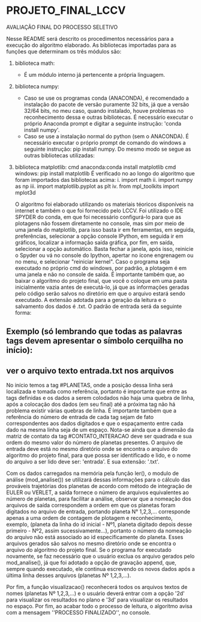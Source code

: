 # PROJETO_FINAL_LCCV
AVALIAÇÃO FINAL DO PROCESSO SELETIVO

Nesse README será descrito os procedimentos necessários para a execução do algoritmo elaborado.
As bibliotecas importadas para as funções que determinam os três módulos são:
1. biblioteca math:
    * É um módulo interno já pertencente a própria linguagem.
2. biblioteca numpy:
    * Caso se use os programas conda (ANACONDA), é recomendado a instalação do pacote de versão puramente 32 bits, já que a versão 32/64 bits, no meu caso, quando instalado, houve problemas no reconhecimento dessa e outras bibliotecas. É necessário executar o próprio Anaconda prompt e digitar a seguinte instrução: 'conda install numpy'.
    * Caso se use a instalação normal do python (sem o ANACONDA). É necessário executar o próprio prompt de comando do windows a seguinte instrução: pip install numpy.
Do mesmo modo se segue as outras bibliotecas utilizadas:
3. biblioteca matplotlib:
    cmd anaconda:conda install matplotlib
    cmd windows: pip install matplotlib
É verificado no ao longo do algoritmo que foram importados das bibliotecas acima:
    i. import math
    ii. import numpy as np
    iii. import matplotlib.pyplot as plt
    iv. from mpl_toolkits import mplot3d
    
   O algoritmo foi elaborado utilizando os materiais téoricos disponíveis na internet e também o que foi fornecido pelo LCCV. Foi utilizado o IDE SPYDER do conda, em que foi necessário configurá-lo para que as plotagens não fossem diretamente no console, mas sim por meio de uma janela do matplotlib, para isso basta ir em ferramentas, em seguida, preferências, selecionar a opção console IPython, em seguida ir em gráficos, localizar a informação saída gráfica, por fim, em saída, selecionar a opção automático. Basta fechar a janela, após isso, reinicie o Spyder ou vá no console do Ipython, apertar no ícone engrenagem ou no menu, e selecionar "reiniciar kernel". Caso o programa seja executado no próprio cmd do windows, por padrão, a plotagem é em uma janela e não no console de saída.
   É importante também que, ao baixar o algoritmo do projeto final, que você o coloque em uma pasta inicialmente vazia antes de executá-lo, já que as informações geradas pelo código serão salvos no diretório em que o arquivo estará sendo executado. A extensão adotada para a geração da leitura e o salvamento dos dados é .txt. O padrão de entrada será da seguinte forma:
    
Exemplo (só lembrando que todas as palavras tags devem apresentar o símbolo cerquilha no início):
-------------------------------------------------------------------------------------------------------------
ver o arquivo texto entrada.txt nos arquivos
--------------------------------------------------------------------------------------------------------------------------------
No início temos a tag #PLANETAS, onde a posição dessa linha será localizada e tomada como referência, portanto é importante que entre as tags definidas e os dados a serem colodados não haja uma quebra de linha, após a colocação dos dados (em seu final) até a próxima tag não há problema existir várias quebras de linha. É importante também que a referência do número de entrada de cada tag sejam de fato correspondentes aos dados digitados e que o espaçamento entre cada dado na mesma linha seja de um espaço. Nota-se ainda que a dimensão da matriz de contato da tag #CONTATO_INTERACAO deve ser quadrada e sua ordem do mesmo valor do número de planetas presentes. O arquivo de entrada deve está no mesmo diretório onde se encontra o arquivo do algoritmo do projeto final, para que possa ser identificado e lido, e o nome do arquivo a ser lido deve ser: 'entrada'. E sua extensão: '.txt'.

Com os dados carregados na memória pela função ler(), o modulo de análise (mod_analise()) se utilizará dessas informações para o cálculo das prováveis trajetórias dos planetas de acordo com método de integração de EULER ou VERLET, a saída fornece o número de arquivos equivalentes ao número de planetas, para facilitar a análise, observar que a nomeação dos arquivos de saída correspondem a ordem em que os planetas foram digitados no arquivo de entrada, portando planeta N° 1,2,3,... corresponde apenas a uma ordem de contagem de plotagem e reconhecimento, exemplo, (planeta da linha do id inicial - Nº1, planeta digitado depois desse primeiro - Nº2, assim sucessivamente...), portanto o número da nomeação do arquivo não está associado ao id especificamente do planeta. Esses arquivos gerados são salvos no mesmo diretório onde se encontra o arquivo do algoritmo do projeto final. Se o programa for executado novamente, se faz necessário que o usuário exclua os arquivo gerados pelo mod_analise(), já que foi adotado a opção de gravação append, que, sempre quando executado, ele continua escrevendo os novos dados após a última linha desses arquivos (planetas Nº 1,2,3,...).

Por fim, a função visualizacao() reconhecerá todos os arquivos textos de nomes (planetas Nº 1,2,3,...) e o usuário deverá entrar com a opção '2d' para visualizar os resultados no plano e '3d' para visualizar os resultados no espaço. Por fim, ao acabar todo o processo de leitura, o algoritmo avisa com a mensagem ''PROCESSO FINALIZADO'', no console.

